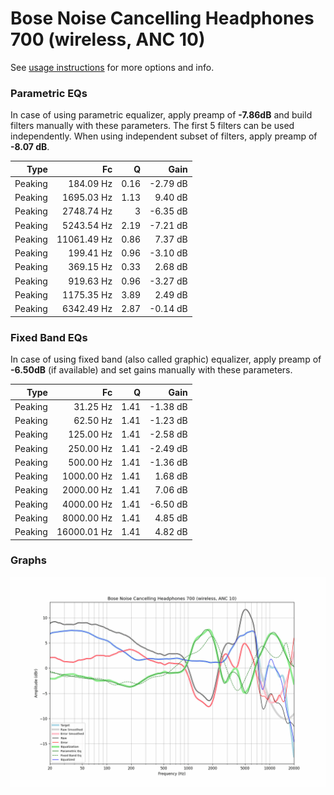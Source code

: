 # Bose Noise Cancelling Headphones 700 (wireless, ANC 10)
See [usage instructions](https://github.com/jaakkopasanen/AutoEq#usage) for more options and info.

### Parametric EQs
In case of using parametric equalizer, apply preamp of **-7.86dB** and build filters manually
with these parameters. The first 5 filters can be used independently.
When using independent subset of filters, apply preamp of **-8.07 dB**.

| Type    | Fc          |    Q | Gain     |
|--------:|------------:|-----:|---------:|
| Peaking | 184.09 Hz   | 0.16 | -2.79 dB |
| Peaking | 1695.03 Hz  | 1.13 | 9.40 dB  |
| Peaking | 2748.74 Hz  | 3    | -6.35 dB |
| Peaking | 5243.54 Hz  | 2.19 | -7.21 dB |
| Peaking | 11061.49 Hz | 0.86 | 7.37 dB  |
| Peaking | 199.41 Hz   | 0.96 | -3.10 dB |
| Peaking | 369.15 Hz   | 0.33 | 2.68 dB  |
| Peaking | 919.63 Hz   | 0.96 | -3.27 dB |
| Peaking | 1175.35 Hz  | 3.89 | 2.49 dB  |
| Peaking | 6342.49 Hz  | 2.87 | -0.14 dB |

### Fixed Band EQs
In case of using fixed band (also called graphic) equalizer, apply preamp of **-6.50dB**
(if available) and set gains manually with these parameters.

| Type    | Fc          |    Q | Gain     |
|--------:|------------:|-----:|---------:|
| Peaking | 31.25 Hz    | 1.41 | -1.38 dB |
| Peaking | 62.50 Hz    | 1.41 | -1.23 dB |
| Peaking | 125.00 Hz   | 1.41 | -2.58 dB |
| Peaking | 250.00 Hz   | 1.41 | -2.49 dB |
| Peaking | 500.00 Hz   | 1.41 | -1.36 dB |
| Peaking | 1000.00 Hz  | 1.41 | 1.68 dB  |
| Peaking | 2000.00 Hz  | 1.41 | 7.06 dB  |
| Peaking | 4000.00 Hz  | 1.41 | -6.50 dB |
| Peaking | 8000.00 Hz  | 1.41 | 4.85 dB  |
| Peaking | 16000.01 Hz | 1.41 | 4.82 dB  |

### Graphs
![](./Bose%20Noise%20Cancelling%20Headphones%20700%20(wireless,%20ANC%2010).png)